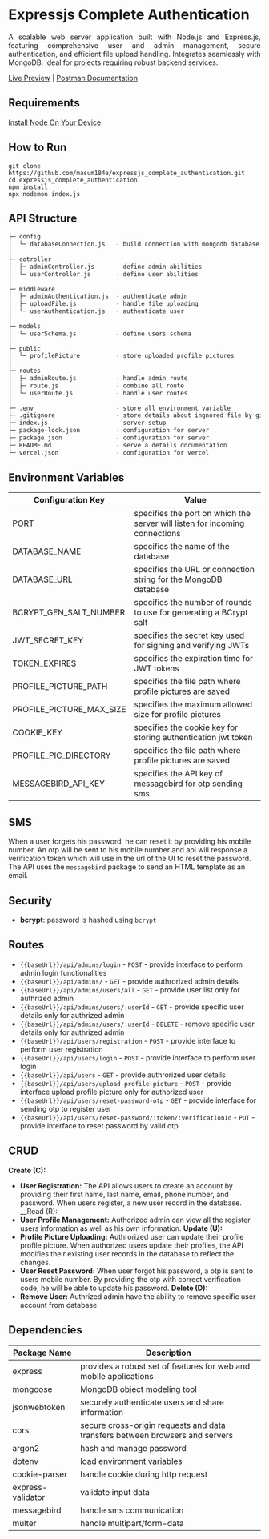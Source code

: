 # Expressjs Complete Authentication

<p align="justify">A scalable web server application built with Node.js and Express.js, featuring comprehensive user and admin management, secure authentication, and efficient file upload handling. Integrates seamlessly with MongoDB. Ideal for projects requiring robust backend services.</p>

[Live Preview](https://expressjs-complete-authentication.vercel.app/) | [Postman Documentation](https://documenter.getpostman.com/view/27027258/2sA3JRZeuT)

## Requirements

[Install Node On Your Device](https://nodejs.org/)

## How to Run

```
git clone https://github.com/masum184e/expressjs_complete_authentication.git
cd expressjs_complete_authentication
npm install
npx nodemon index.js
```

## API Structure

```bash
├─ config
│  └─ databaseConnection.js   - build connection with mongodb database 
│
├─ cotroller
│  ├─ adminController.js      - define admin abilities
│  └─ userController.js       - define user abilities
│
├─ middleware
│  ├─ adminAuthentication.js  - authenticate admin
│  ├─ uploadFile.js           - handle file uploading
│  └─ userAuthentication.js   - authenticate user
│
├─ models
│  └─ userSchema.js           - define users schema
│
├─ public
│  └─ profilePicture          - store uploaded profile pictures
│
├─ routes
│  ├─ adminRoute.js           - handle admin route
│  ├─ route.js                - combine all route
│  └─ userRoute.js            - handle user routes
│
├─ .env                       - store all environment variable
├─ .gitignore                 - store details about ingnored file by git
├─ index.js                   - server setup
├─ package-lock.json          - configuration for server
├─ package.json               - configuration for server
├─ README.md                  - serve a details documentation
└─ vercel.json                - configuration for vercel
```

## Environment Variables

| Configuration Key         | Value                                                                                      |
| ------------------------- |--------------------------------------------------------------------------------------------|
| PORT                      | specifies the port on which the server will listen for incoming connections                |
| DATABASE_NAME             | specifies the name of the database                                                         |
| DATABASE_URL              | specifies the URL or connection string for the MongoDB database                            |
| BCRYPT_GEN_SALT_NUMBER    | specifies the number of rounds to use for generating a BCrypt salt                         |
| JWT_SECRET_KEY            | specifies the secret key used for signing and verifying JWTs                               |
| TOKEN_EXPIRES             | specifies the expiration time for JWT tokens                                               |
| PROFILE_PICTURE_PATH      | specifies the file path where profile pictures are saved                                   |
| PROFILE_PICTURE_MAX_SIZE  | specifies the maximum allowed size for profile pictures                                    |
| COOKIE_KEY                | specifies the cookie key for storing authentication jwt token                              |
| PROFILE_PIC_DIRECTORY     | specifies the file path where profile pictures are saved                                   |
| MESSAGEBIRD_API_KEY       | specifies the API key of messagebird for otp sending sms                                   |

## SMS
When a user forgets his password, he can reset it by providing his mobile number. An otp will be sent to his mobile number and api will response a verification token which will use in the url of the UI to reset the password. The API uses the `messagebird` package to send an HTML template as an email.

## Security
- __bcrypt__: password is hashed using `bcrypt`

## Routes

- `{{baseUrl}}/api/admins/login`         - `POST`   - provide interface to perform admin login functionalities
- `{{baseUrl}}/api/admins/`              - `GET`    - provide authrorized admin details
- `{{baseUrl}}/api/admins/users/all`     - `GET`    - provide user list only for authrized admin
- `{{baseUrl}}/api/admins/users/:userId` - `GET`    - provide specific user details only for authrized admin
- `{{baseUrl}}/api/admins/users/:userId` - `DELETE` - remove specific user details only for authrized admin
- `{{baseUrl}}/api/users/registration`                          - `POST` - provide interface to perform user registration
- `{{baseUrl}}/api/users/login`                                 - `POST` - provide interface to perform user login
- `{{baseUrl}}/api/users`                                       - `GET`  - provide authrorized user details
- `{{baseUrl}}/api/users/upload-profile-picture`                - `POST` - provide interface upload profile picture only for authorized user
- `{{baseUrl}}/api/users/reset-password-otp`                    - `GET`  - provide interface for sending otp to register user
- `{{baseUrl}}/api/users/reset-password/:token/:verificationId` - `PUT`  - provide interface to reset password by valid otp

## CRUD
__Create (C):__
- __User Registration:__ The API allows users to create an account by providing their first name, last name, email, phone number, and password. When users register, a new user record in the database.
__Read (R):
- __User Profile Management:__ Authorized admin can view all the register users information as well as his own information.
__Update (U):__
- __Profile Picture Uploading:__ Authrorized user can update their profile profile picture. When authorized users update their profiles, the API modifies their existing user records in the database to reflect the changes.
- __User Reset Password:__ When user forgot his password, a otp is sent to users mobile number. By providing the otp with correct verification code, he will be able to update his password.
__Delete (D):__
- __Remove User:__ Authrized admin have the ability to remove specific user account from database.

## Dependencies

| Package Name          |  Description                                                                 |
| ----------------------|------------------------------------------------------------------------------|
| express               | provides a robust set of features for web and mobile applications            |
| mongoose              | MongoDB object modeling tool                                                 |
| jsonwebtoken          | securely authenticate users and share information                            |
| cors                  | secure cross-origin requests and data transfers between browsers and servers |
| argon2                | hash and manage password                                                     |
| dotenv                | load environment variables                                                   |
| cookie-parser         | handle cookie during http request                                            |
| express-validator     | validate input data                                                          |
| messagebird           | handle sms communication                                                     |
| multer                | handle multipart/form-data                                                   |

